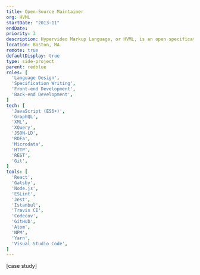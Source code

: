 ```yaml
---
title: Open-Source Maintainer
org: HVML
startDate: "2013-11"
endDate:
priority: 3
description: Hypervideo Markup Language, or HVML, is an open specification that provides a syntax for describing visual media such as films, TV series, or web videos. It can be used in XML databases to make video libraries searchable. It can also be used on the front-end to annotate videos with time-based content and UI.
location: Boston, MA
remote: true
defaultDisplay: true
type: side-project
parent: redblue
roles: [
  'Language Design',
  'Specification Writing',
  'Front-end Development',
  'Back-end Development',
]
tech: [
  'JavaScript (ES6+)',
  'GraphQL',
  'XML',
  'XQuery',
  'JSON-LD',
  'RDFa',
  'Microdata',
  'HTTP',
  'REST',
  'Git',
]
tools: [
  'React',
  'Gatsby',
  'Node.js',
  'ESLint',
  'Jest',
  'Istanbul',
  'Travis CI',
  'Codecov',
  'GitHub',
  'Atom',
  'NPM',
  'Yarn',
  'Visual Studio Code',
]
---
```


[case study]
